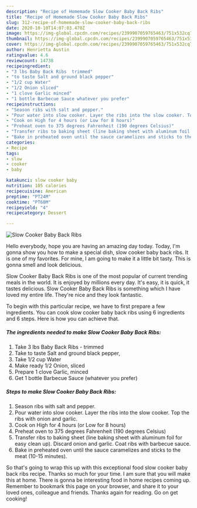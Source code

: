 ```yaml
---
description: "Recipe of Homemade Slow Cooker Baby Back Ribs"
title: "Recipe of Homemade Slow Cooker Baby Back Ribs"
slug: 312-recipe-of-homemade-slow-cooker-baby-back-ribs
date: 2020-10-10T14:07:03.470Z
image: https://img-global.cpcdn.com/recipes/2399907059765463/751x532cq70/slow-cooker-baby-back-ribs-recipe-main-photo.jpg
thumbnail: https://img-global.cpcdn.com/recipes/2399907059765463/751x532cq70/slow-cooker-baby-back-ribs-recipe-main-photo.jpg
cover: https://img-global.cpcdn.com/recipes/2399907059765463/751x532cq70/slow-cooker-baby-back-ribs-recipe-main-photo.jpg
author: Henrietta Austin
ratingvalue: 4.6
reviewcount: 14738
recipeingredient:
- "3 lbs Baby Back Ribs  trimmed"
- "to taste Salt and ground black pepper"
- "1/2 cup Water"
- "1/2 Onion sliced"
- "1 clove Garlic minced"
- "1 bottle Barbecue Sauce whatever you prefer"
recipeinstructions:
- "Season ribs with salt and pepper."
- "Pour water into slow cooker. Layer the ribs into the slow cooker. Top the ribs with onion and garlic."
- "Cook on High for 4 hours (or Low for 8 hours)"
- "Preheat oven to 375 degrees Fahrenheit (190 degrees Celsius)"
- "Transfer ribs to baking sheet (line baking sheet with aluminum foil for easy clean up). Discard onion and garlic. Coat ribs with barbecue sauce."
- "Bake in preheated oven until the sauce caramelizes and sticks to the meat (10-15 minutes)."
categories:
- Recipe
tags:
- slow
- cooker
- baby

katakunci: slow cooker baby 
nutrition: 105 calories
recipecuisine: American
preptime: "PT24M"
cooktime: "PT60M"
recipeyield: "4"
recipecategory: Dessert

---
```



![Slow Cooker Baby Back Ribs](https://img-global.cpcdn.com/recipes/2399907059765463/751x532cq70/slow-cooker-baby-back-ribs-recipe-main-photo.jpg)

Hello everybody, hope you are having an amazing day today. Today, I'm gonna show you how to make a special dish, slow cooker baby back ribs. It is one of my favorites. For mine, I am going to make it a little bit tasty. This is gonna smell and look delicious.



Slow Cooker Baby Back Ribs is one of the most popular of current trending meals in the world. It is enjoyed by millions every day. It's easy, it is quick, it tastes delicious. Slow Cooker Baby Back Ribs is something which I have loved my entire life. They're nice and they look fantastic.


To begin with this particular recipe, we have to first prepare a few ingredients. You can cook slow cooker baby back ribs using 6 ingredients and 6 steps. Here is how you can achieve that.

<!--inarticleads1-->

##### The ingredients needed to make Slow Cooker Baby Back Ribs:

1. Take 3 lbs Baby Back Ribs - trimmed
1. Take to taste Salt and ground black pepper,
1. Take 1/2 cup Water
1. Make ready 1/2 Onion, sliced
1. Prepare 1 clove Garlic, minced
1. Get 1 bottle Barbecue Sauce (whatever you prefer)




<!--inarticleads2-->

##### Steps to make Slow Cooker Baby Back Ribs:

1. Season ribs with salt and pepper.
1. Pour water into slow cooker. Layer the ribs into the slow cooker. Top the ribs with onion and garlic.
1. Cook on High for 4 hours (or Low for 8 hours)
1. Preheat oven to 375 degrees Fahrenheit (190 degrees Celsius)
1. Transfer ribs to baking sheet (line baking sheet with aluminum foil for easy clean up). Discard onion and garlic. Coat ribs with barbecue sauce.
1. Bake in preheated oven until the sauce caramelizes and sticks to the meat (10-15 minutes).




So that's going to wrap this up with this exceptional food slow cooker baby back ribs recipe. Thanks so much for your time. I am sure that you will make this at home. There is gonna be interesting food in home recipes coming up. Remember to bookmark this page on your browser, and share it to your loved ones, colleague and friends. Thanks again for reading. Go on get cooking!
